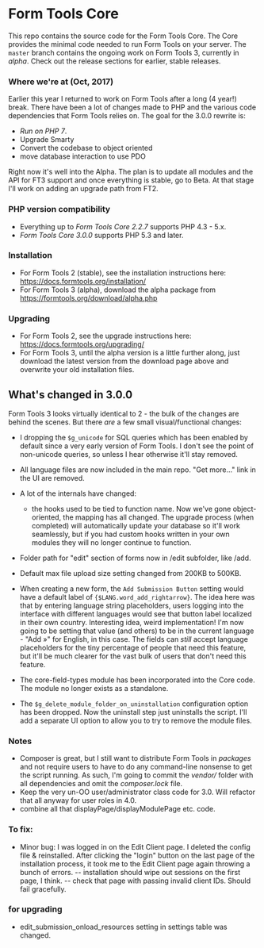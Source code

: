 # Form Tools Core

This repo contains the source code for the Form Tools Core. The Core provides the minimal code needed to run Form Tools
on your server. The `master` branch contains the ongoing work on Form Tools 3, currently in *alpha*. Check out the release sections for earlier, stable releases. 

### Where we're at (Oct, 2017)

Earlier this year I returned to work on Form Tools after a long (4 year!) break. There have been a lot of changes made 
to PHP and the various code dependencies that Form Tools relies on. The goal for the 3.0.0 rewrite is:

- *Run on PHP 7*.
- Upgrade Smarty
- Convert the codebase to object oriented
- move database interaction to use PDO

Right now it's well into the Alpha. The plan is to update all modules and the API for FT3 support and once everything
is stable, go to Beta. At that stage I'll work on adding an upgrade path from FT2. 
 
### PHP version compatibility

- Everything up to *Form Tools Core 2.2.7* supports PHP 4.3 - 5.x.
- *Form Tools Core 3.0.0* supports PHP 5.3 and later.

### Installation

- For Form Tools 2 (stable), see the installation instructions here: https://docs.formtools.org/installation/
- For Form Tools 3 (alpha), download the alpha package from https://formtools.org/download/alpha.php

### Upgrading

- For Form Tools 2, see the upgrade instructions here: https://docs.formtools.org/upgrading/
- For Form Tools 3, until the alpha version is a little further along, just download the latest version from the download page above and overwrite your old installation files.


## What's changed in 3.0.0

Form Tools 3 looks virtually identical to 2 - the bulk of the changes are behind the scenes. But there *are* a few small visual/functional changes:

- I dropping the `$g_unicode` for SQL queries which has been enabled by default since a very early version of Form Tools. 
I don't see the point of non-unicode queries, so unless I hear otherwise it'll stay removed.
- All language files are now included in the main repo. "Get more..." link in the UI are removed. 
- A lot of the internals have changed:
    - the hooks used to be tied to function name. Now we've gone object-oriented, the mapping has all changed. The 
    upgrade process (when completed) will automatically update your database so it'll work seamlessly, but if you had custom hooks written in your own modules they will no longer continue to function.

- Folder path for "edit" section of forms now in /edit subfolder, like /add.
- Default max file upload size setting changed from 200KB to 500KB.
- When creating a new form, the `Add Submission Button` setting would have a default label of `{$LANG.word_add_rightarrow}`.
The idea here was that by entering language string placeholders, users logging into the interface with different languages would see that button label localized in their own country. Interesting idea, weird implementation! I'm now going to be setting that value (and others) to be in the current language - "Add &raquo;" for English, in this case. The fields can _still_ accept language placeholders for the tiny percentage of people that need this feature, but it'll be much clearer for the vast bulk of users that don't need this feature.
- The core-field-types module has been incorporated into the Core code. The module no longer exists as a standalone.
- The `$g_delete_module_folder_on_uninstallation` configuration option has been dropped. Now the uninstall step just 
uninstalls the script. I'll add a separate UI option to allow you to try to remove the module files.

### Notes

- Composer is great, but I still want to distribute Form Tools in _packages_ and not require users to have to do any 
command-line nonsense to get the script running. As such, I'm going to commit the _vendor/_ folder with all dependencies
and omit the _composer.lock_ file.
- Keep the very un-OO user/administrator class code for 3.0. Will refactor that all anyway for user roles in 4.0.
- combine all that displayPage/displayModulePage etc. code.

### To fix:

- Minor bug: I was logged in on the Edit Client
page. I deleted the config file & reinstalled. After clicking the "login" button on the last page of the installation 
process, it took me to the Edit Client page again throwing a bunch of errors.
  -- installation should wipe out sessions on the first page, I think. 
  -- check that page with passing invalid client IDs. Should fail gracefully.

### for upgrading
- edit_submission_onload_resources setting in settings table was changed. 
